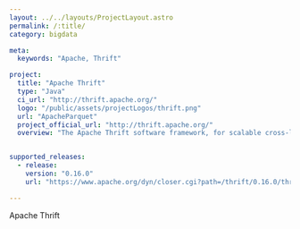 ```yaml
---
layout: ../../layouts/ProjectLayout.astro
permalink: /:title/
category: bigdata

meta:
  keywords: "Apache, Thrift"

project:
  title: "Apache Thrift"
  type: "Java"
  ci_url: "http://thrift.apache.org/"
  logo: "/public/assets/projectLogos/thrift.png"
  url: "ApacheParquet"
  project_official_url: "http://thrift.apache.org/"
  overview: "The Apache Thrift software framework, for scalable cross-language services development, combines a software stack with a code generation engine to build services that work efficiently and seamlessly between C++, Java, Python, PHP, Ruby, Erlang, Perl, Haskell, C#, Cocoa, JavaScript, Node.js, Smalltalk, OCaml and Delphi and other languages."


supported_releases:
  - release:
    version: "0.16.0"
    url: "https://www.apache.org/dyn/closer.cgi?path=/thrift/0.16.0/thrift-0.16.0.tar.gz"

---
```


<p>Apache Thrift</p>
